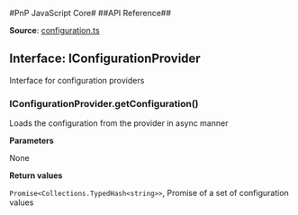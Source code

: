 #PnP JavaScript Core#
##API Reference##

**Source**: [configuration.ts](../../../src/configuration/configuration.ts)

## Interface: IConfigurationProvider

Interface for configuration providers

### IConfigurationProvider.getConfiguration() 

Loads the configuration from the provider in async manner

**Parameters**

None

**Return values**

`Promise<Collections.TypedHash<string>>`, Promise of a set of configuration values

